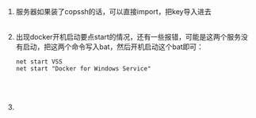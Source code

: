 1. 服务器如果装了copssh的话，可以直接import，把key导入进去<br><br>

2. 出现docker开机启动要点start的情况，还有一些报错，可能是这两个服务没有启动，把这两个命令写入bat，然后开机启动这个bat即可：

   ```
   net start VSS
   net start "Docker for Windows Service"
   ```

   <br><br>

3. 